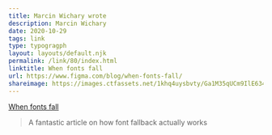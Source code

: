 ```yaml
---
title: Marcin Wichary wrote
description: Marcin Wichary
date: 2020-10-29
tags: link
type: typogragph
layout: layouts/default.njk
permalink: /link/80/index.html
linktitle: When fonts fall
url: https://www.figma.com/blog/when-fonts-fall/
shareimage: https://images.ctfassets.net/1khq4uysbvty/Ga1M35qUCm9IlE634tXi5/5cd559a9d14c0b52878c18d66114b52d/Blog-WhenFontsFall.png?w=1200&q=80
---
```


[When fonts fall](https://readymag.com/designs/readme/)

> A fantastic article on how font fallback actually works
